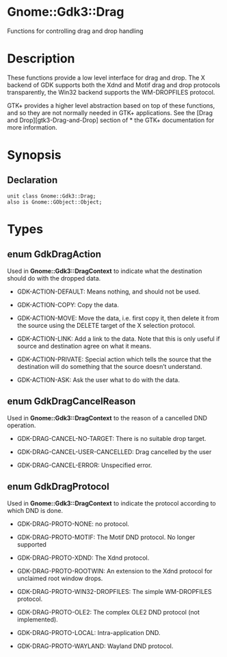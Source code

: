 Gnome::Gdk3::Drag
=================

Functions for controlling drag and drop handling

Description
===========

These functions provide a low level interface for drag and drop. The X backend of GDK supports both the Xdnd and Motif drag and drop protocols transparently, the Win32 backend supports the WM-DROPFILES protocol.

GTK+ provides a higher level abstraction based on top of these functions, and so they are not normally needed in GTK+ applications. See the [Drag and Drop][gtk3-Drag-and-Drop] section of * the GTK+ documentation for more information.

Synopsis
========

Declaration
-----------

    unit class Gnome::Gdk3::Drag;
    also is Gnome::GObject::Object;

Types
=====

enum GdkDragAction
------------------

Used in **Gnome::Gdk3::DragContext** to indicate what the destination should do with the dropped data.

  * GDK-ACTION-DEFAULT: Means nothing, and should not be used.

  * GDK-ACTION-COPY: Copy the data.

  * GDK-ACTION-MOVE: Move the data, i.e. first copy it, then delete it from the source using the DELETE target of the X selection protocol.

  * GDK-ACTION-LINK: Add a link to the data. Note that this is only useful if source and destination agree on what it means.

  * GDK-ACTION-PRIVATE: Special action which tells the source that the destination will do something that the source doesn’t understand.

  * GDK-ACTION-ASK: Ask the user what to do with the data.

enum GdkDragCancelReason
------------------------

Used in **Gnome::Gdk3::DragContext** to the reason of a cancelled DND operation.

  * GDK-DRAG-CANCEL-NO-TARGET: There is no suitable drop target.

  * GDK-DRAG-CANCEL-USER-CANCELLED: Drag cancelled by the user

  * GDK-DRAG-CANCEL-ERROR: Unspecified error.

enum GdkDragProtocol
--------------------

Used in **Gnome::Gdk3::DragContext** to indicate the protocol according to which DND is done.

  * GDK-DRAG-PROTO-NONE: no protocol.

  * GDK-DRAG-PROTO-MOTIF: The Motif DND protocol. No longer supported

  * GDK-DRAG-PROTO-XDND: The Xdnd protocol.

  * GDK-DRAG-PROTO-ROOTWIN: An extension to the Xdnd protocol for unclaimed root window drops.

  * GDK-DRAG-PROTO-WIN32-DROPFILES: The simple WM-DROPFILES protocol.

  * GDK-DRAG-PROTO-OLE2: The complex OLE2 DND protocol (not implemented).

  * GDK-DRAG-PROTO-LOCAL: Intra-application DND.

  * GDK-DRAG-PROTO-WAYLAND: Wayland DND protocol.

